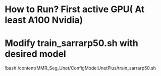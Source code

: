 # How to Run? First active GPU( At least A100 Nvidia)
# Modify train_sarrarp50.sh with desired model
!bash /content/MMR_Seg_Unet/ConfigModelUnetPlus/train_sarrarp50.sh

